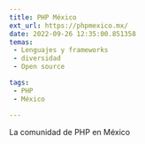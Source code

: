 ```yaml
---
title: PHP México
ext_url: https://phpmexico.mx/
date: 2022-09-26 12:35:00.851358
temas:
 - Lenguajes y frameworks
 - diversidad
 - Open source

tags:
 - PHP
 - México

---
```


La comunidad de PHP en México 

    